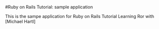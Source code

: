 #Ruby on Rails Tutorial: sample application

This is the sampe application for 
Ruby on Rails Tutorial
Learning Ror with [Michael Hartl] 
